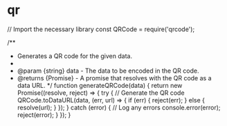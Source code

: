 # qr
// Import the necessary library
const QRCode = require('qrcode');

/**
 * Generates a QR code for the given data.
 * 
 * @param {string} data - The data to be encoded in the QR code.
 * @returns {Promise<string>} - A promise that resolves with the QR code as a data URL.
 */
function generateQRCode(data) {
  return new Promise((resolve, reject) => {
    try {
      // Generate the QR code
      QRCode.toDataURL(data, (err, url) => {
        if (err) {
          reject(err);
        } else {
          resolve(url);
        }
      });
    } catch (error) {
      // Log any errors
      console.error(error);
      reject(error);
    }
  });
}
